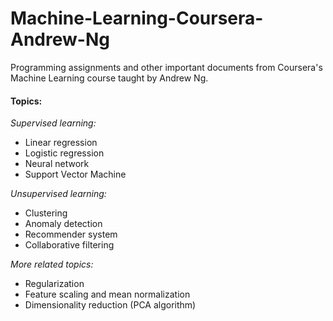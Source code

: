 # Machine-Learning-Coursera-Andrew-Ng
Programming assignments and other important documents from Coursera's Machine Learning course taught by Andrew Ng.

#### Topics:

_Supervised learning:_
+ Linear regression
+ Logistic regression
+ Neural network
+ Support Vector Machine

_Unsupervised learning:_
+ Clustering
+ Anomaly detection
+ Recommender system
+ Collaborative filtering

_More related topics:_
+ Regularization
+ Feature scaling and mean normalization
+ Dimensionality reduction (PCA algorithm)